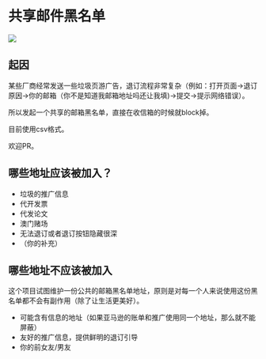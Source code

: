 # 共享邮件黑名单

![](https://travis-ci.org/laixintao/blackemail.svg?branch=master)

## 起因

某些厂商经常发送一些垃圾页游广告，退订流程非常复杂（例如：打开页面->退订原因->你的邮箱（你不是知道我邮箱地址吗还让我填)->提交->提示网络错误）。

所以发起一个共享的邮箱黑名单，直接在收信箱的时候就block掉。

目前使用csv格式。

欢迎PR。

## 哪些地址应该被加入？

- 垃圾的推广信息
- 代开发票
- 代发论文
- 澳门赌场
- 无法退订或者退订按钮隐藏很深
- （你的补充）


## 哪些地址不应该被加入

这个项目试图维护一份公共的邮箱黑名单地址，原则是对每一个人来说使用这份黑名单都不会有副作用（除了让生活更美好）。

- 可能含有信息的地址（如果亚马逊的账单和推广使用同一个地址，那么就不能屏蔽）
- 友好的推广信息，提供鲜明的退订引导
- 你的前女友/男友
